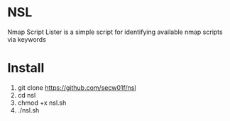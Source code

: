 # NSL
Nmap Script Lister is a simple script for identifying available nmap scripts via keywords

# Install
1. git clone https://github.com/secw01f/nsl
2. cd nsl
3. chmod +x nsl.sh
4. ./nsl.sh
